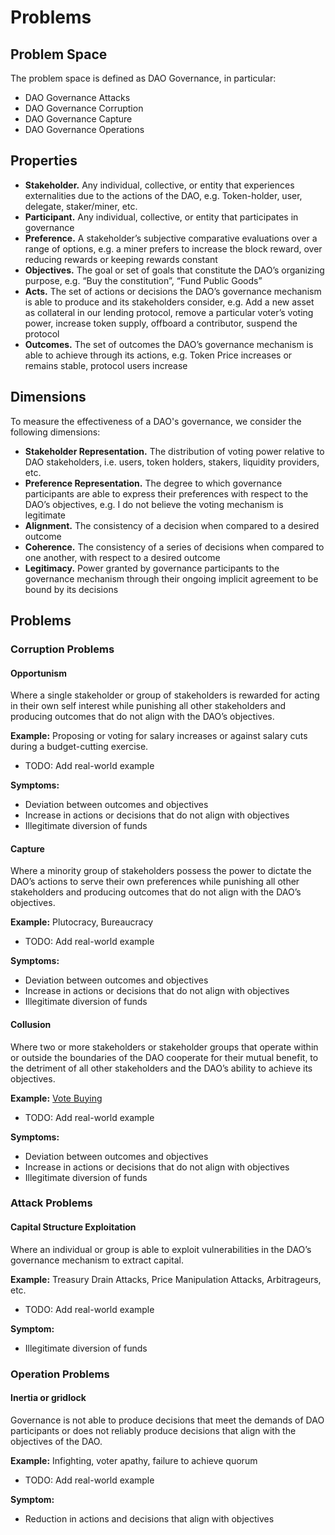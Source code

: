 # Problems

## Problem Space

The problem space is defined as DAO Governance, in particular:
- DAO Governance Attacks
- DAO Governance Corruption
- DAO Governance Capture
- DAO Governance Operations

## Properties

- **Stakeholder.** Any individual, collective, or entity that experiences externalities due to the actions of the DAO, e.g. Token-holder, user, delegate, staker/miner, etc.
- **Participant.** Any individual, collective, or entity that participates in governance
- **Preference.** A stakeholder’s subjective comparative evaluations over a range of options, e.g. a miner prefers to increase the block reward, over reducing rewards or keeping rewards constant
- **Objectives.** The goal or set of goals that constitute the DAO’s organizing purpose, e.g. “Buy the constitution”, “Fund Public Goods”
- **Acts.** The set of actions or decisions the DAO’s governance mechanism is able to produce and its stakeholders consider, e.g. Add a new asset as collateral in our lending protocol, remove a particular voter’s voting power, increase token supply, offboard a contributor, suspend the protocol
- **Outcomes.** The set of outcomes the DAO’s governance mechanism is able to achieve through its actions, e.g. Token Price increases or remains stable, protocol users increase

## Dimensions

To measure the effectiveness of a DAO's governance, we consider the following dimensions:

- **Stakeholder Representation.** The distribution of voting power relative to DAO stakeholders, i.e. users, token holders, stakers, liquidity providers, etc.
- **Preference Representation.** The degree to which governance participants are able to express their preferences with respect to the DAO’s objectives, e.g. I do not believe the voting mechanism is legitimate
- **Alignment.** The consistency of a decision when compared to a desired outcome
- **Coherence.** The consistency of a series of decisions when compared to one another, with respect to a desired outcome
- **Legitimacy.** Power granted by governance participants to the governance mechanism through their ongoing implicit agreement to be bound by its decisions

## Problems

### Corruption Problems

#### Opportunism

Where a single stakeholder or group of stakeholders is rewarded for acting in their own self interest while punishing all other stakeholders and producing outcomes that do not align with the DAO’s objectives.

**Example:** Proposing or voting for salary increases or against salary cuts during a budget-cutting exercise.
- TODO: Add real-world example

**Symptoms:**
- Deviation between outcomes and objectives
- Increase in actions or decisions that do not align with objectives
- Illegitimate diversion of funds

#### Capture

Where a minority group of stakeholders possess the power to dictate the DAO’s actions to serve their own preferences while punishing all other stakeholders and producing outcomes that do not align with the DAO’s objectives.

**Example:** Plutocracy, Bureaucracy
- TODO: Add real-world example

**Symptoms:**
- Deviation between outcomes and objectives
- Increase in actions or decisions that do not align with objectives
- Illegitimate diversion of funds

#### Collusion

Where two or more stakeholders or stakeholder groups that operate within or outside the boundaries of the DAO cooperate for their mutual benefit, to the detriment of all other stakeholders and the DAO’s ability to achieve its objectives.

**Example:** [Vote Buying](https://hackingdistributed.com/2018/07/02/on-chain-vote-buying/)
- TODO: Add real-world example

**Symptoms:**
- Deviation between outcomes and objectives
- Increase in actions or decisions that do not align with objectives
- Illegitimate diversion of funds

### Attack Problems

#### Capital Structure Exploitation

Where an individual or group is able to exploit vulnerabilities in the DAO’s governance mechanism to extract capital.

**Example:** Treasury Drain Attacks, Price Manipulation Attacks, Arbitrageurs, etc.
- TODO: Add real-world example

**Symptom:**
- Illegitimate diversion of funds

### Operation Problems

#### Inertia or gridlock

Governance is not able to produce decisions that meet the demands of DAO participants or does not reliably produce decisions that align with the objectives of the DAO.

**Example:** Infighting, voter apathy, failure to achieve quorum
- TODO: Add real-world example

**Symptom:**
- Reduction in actions and decisions that align with objectives